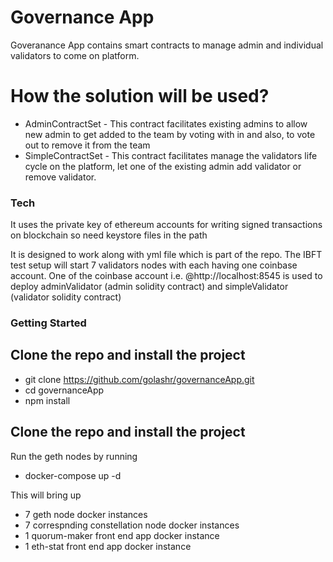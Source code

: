 # Governance App
Goveranance App contains smart contracts to manage admin and individual validators to come on platform. 

# How the solution will be used?
  - AdminContractSet - This contract facilitates existing admins to allow new admin to get added to the team by voting with in and also, to vote out to remove it from the team
  - SimpleContractSet - This contract facilitates manage the validators life cycle on the platform, let one of the existing admin add validator or remove validator.

### Tech
It uses the private key of ethereum accounts for writing signed transactions on blockchain so need keystore files in the path

It is designed to work along with yml file which is part of the repo. The IBFT test setup will start 7 validators nodes with each having one coinbase account. One of the coinbase account i.e. @http://localhost:8545 is used to deploy adminValidator (admin solidity contract) and simpleValidator (validator solidity contract)

### Getting Started

## Clone the repo and install the project
- git clone https://github.com/golashr/governanceApp.git
- cd governanceApp
- npm install

## Clone the repo and install the project
Run the geth nodes by running
- docker-compose up -d

This will bring up 
- 7 geth node docker instances
- 7 correspnding constellation node docker instances
- 1 quorum-maker front end app docker instance
- 1 eth-stat front end app docker instance
